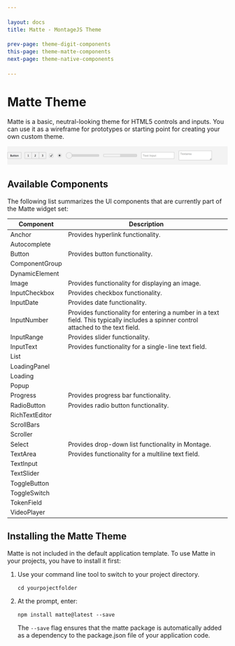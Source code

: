 ```yaml
---

layout: docs
title: Matte - MontageJS Theme

prev-page: theme-digit-components
this-page: theme-matte-components
next-page: theme-native-components

---
```



# Matte Theme

Matte is a basic, neutral-looking theme for HTML5 controls and inputs. You can use it as a wireframe for prototypes or starting point for creating your own custom theme.

![Matte](/images/themes/matte.png)

## Available Components
The following list summarizes the UI components that are currently part of the Matte widget set:

Component | Description
------------ | -------------
Anchor | Provides hyperlink functionality.
Autocomplete | 
Button | Provides button functionality.
ComponentGroup | 
DynamicElement | 
Image | Provides functionality for displaying an image.
InputCheckbox | Provides checkbox functionality.
InputDate | Provides date functionality.
InputNumber | Provides functionality for entering a number in a text field. This typically includes a spinner control attached to the text field.
InputRange | Provides slider functionality.
InputText | Provides functionality for a single-line text field.
List | 
LoadingPanel | 
Loading | 
Popup | 
Progress | Provides progress bar functionality.
RadioButton | Provides radio button functionality.
RichTextEditor | 
ScrollBars | 
Scroller | 
Select | Provides drop-down list functionality in Montage.
TextArea | Provides functionality for a multiline text field.
TextInput | 
TextSlider | 
ToggleButton | 
ToggleSwitch | 
TokenField | 
VideoPlayer | 


## Installing the Matte Theme

Matte is not included in the default application template. To use Matte in your projects, you have to install it first:

1. Use your command line tool to switch to your project directory.

    ```
    cd yourpojectfolder
    ```
    
2. At the prompt, enter:

    ```
    npm install matte@latest --save
    ```
    
    The `--save` flag ensures that the matte package is automatically added as a dependency to the package.json file of your application code.